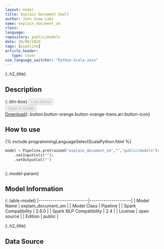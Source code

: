 ```yaml
---
layout: model
title: Explain Document Small
author: John Snow Labs
name: explain_document_sm
class: 
language: 
repository: public/models
date: 30/08/2020
tags: [pipeline]
article_header:
   type: cover
use_language_switcher: "Python-Scala-Java"
---
```


{:.h2_title}
## Description 




{:.btn-box}
<button class="button button-orange" disabled>Live Demo</button><br/><button class="button button-orange" disabled>Open in Colab</button><br/>[Download](https://s3.amazonaws.com/auxdata.johnsnowlabs.com/public/models/explain_document_sm_sv_2.6.0_2.4_1598814474447.zip){:.button.button-orange.button-orange-trans.arr.button-icon}<br/>

## How to use 
<div class="tabs-box" markdown="1">

{% include programmingLanguageSelectScalaPython.html %}

```python
model = Pipeline.pretrained("explain_document_sm","","public/models")\
	.setInputCols("")\
	.setOutputCol("")
```

```scala

```
</div>



{:.model-param}
## Model Information

{:.table-model}
|-------------------------|---------------------|
| Model Name              | explain_document_sm |
| Model Class             | Pipeline            |
| Spark Compatibility     | 2.6.0               |
| Spark NLP Compatibility | 2.4                 |
| License                 | open source         |
| Edition                 | public              |




{:.h2_title}
## Data Source


